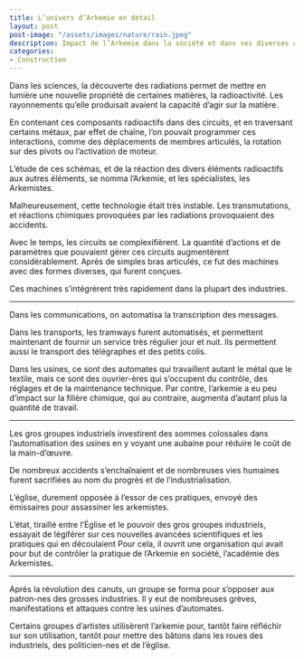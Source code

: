 ```yaml
---
title: L’univers d’Arkemie en détail 
layout: post  
post-image: "/assets/images/nature/rain.jpeg"  
description: Impact de l’Arkemie dans la société et dans ses diverses composantes
categories:   
- Construction  
---
```


Dans les sciences, la découverte des radiations permet de mettre en lumière une nouvelle propriété de certaines matières, la radioactivité.
Les rayonnements qu’elle produisait avaient la capacité d’agir sur la matière. 

En contenant ces composants radioactifs dans des circuits, et en traversant certains métaux, par effet de chaîne, l’on pouvait programmer ces interactions, comme des déplacements de membres articulés, la rotation sur des pivots ou l’activation de moteur. 

L’étude de ces schémas, et de la réaction des divers éléments radioactifs aux autres éléments, se nomma l’Arkemie, et les spécialistes, les Arkemistes. 

Malheureusement, cette technologie était très instable. 
Les transmutations, et réactions chimiques provoquées par les radiations provoquaient des accidents. 

Avec le temps, les circuits se complexifièrent. La quantité d’actions et de paramètres que pouvaient gérer ces circuits augmentèrent considérablement. 
Après de simples bras articulés, ce fut des machines avec des formes diverses, qui furent conçues.

Ces machines s’intégrèrent très rapidement dans la plupart des industries. 

------

Dans les communications, on automatisa la transcription des messages.

Dans les transports, les tramways furent automatisés, et permettent maintenant de fournir un service très régulier jour et nuit. Ils permettent aussi le transport des télégraphes et des petits colis.

Dans les usines, ce sont des automates qui travaillent autant le métal que le textile, mais ce sont des ouvrier-ères qui s’occupent du contrôle, des réglages et de la maintenance technique.
Par contre, l’arkemie a eu peu d’impact sur la filière chimique, qui au contraire, augmenta d’autant plus la quantité de travail.

------

Les gros groupes industriels investirent des sommes colossales dans l’automatisation des usines en y voyant une aubaine pour réduire le coût de la main-d’œuvre. 

De nombreux accidents s’enchaînaient et de nombreuses vies humaines furent sacrifiées au nom du progrès et de l’industrialisation.

L’église, durement opposée à l’essor de ces pratiques, envoyé des émissaires pour assassiner les arkemistes.

L’état, tiraillé entre l’Église et le pouvoir des gros groupes industriels, essayait de légiférer sur ces nouvelles avancées scientifiques et les pratiques qui en découlaient
Pour cela, il ouvrit une organisation qui avait pour but de contrôler la pratique de l’Arkemie en société, l’académie des Arkemistes.

------

Après la révolution des canuts, un groupe se forma pour s’opposer aux patron-nes des grosses industries. 
Il y eut de nombreuses grèves, manifestations et attaques contre les usines d’automates.

Certains groupes d’artistes utilisèrent l’arkemie pour, tantôt faire réfléchir sur son utilisation, tantôt pour mettre des bâtons dans les roues des industriels, des politicien-nes et de l’église.
